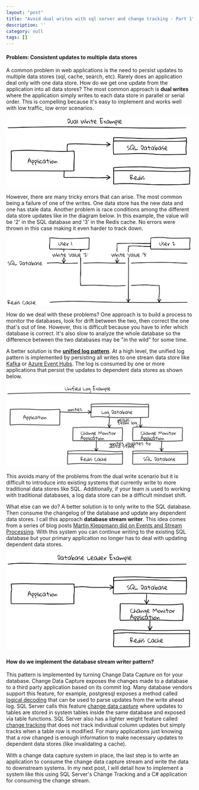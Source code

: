 ```yaml
---
layout: "post"
title: "Avoid dual writes with sql server and change tracking - Part 1"
description: ''
category: null
tags: []
---
```


#### Problem: Consistent updates to multiple data stores
A common problem in web applications is the need to persist updates to multiple data stores (sql, cache, search, etc). Rarely does an application deal only with one data store. How do we get one update from the application into all data stores? The most common approach is __dual writes__ where the application simply writes to each data store in parallel or serial order. This is compelling because it's easy to implement and works well with low traffic, low error scenarios.

![Dual_write-example](../images/2017/12/dual-write-example.png)

However, there are many tricky errors that can arise. The most common being a failure of one of the writes. One data store has the new data and one has stale data. Another problem is race conditions among the different data store updates like in the diagram below. In this example, the value will be '2' in the SQL database and '3' in the Redis cache. No errors were thrown in this case making it even harder to track down.

![Dual_write-example](../images/2017/12/dual-write-race-condition.png)

How do we deal with these problems? One approach is to build a process to monitor the databases, look for drift between the two, then correct the one that's out of line. However, this is difficult because you have to infer which database is correct. It's also slow to analyze the whole database so the difference between the two databases may be "in the wild" for some time.

A better solution is the __[unified log pattern](https://engineering.linkedin.com/distributed-systems/log-what-every-software-engineer-should-know-about-real-time-datas-unifying)__. At a high level, the unified log pattern is implemented by persisting all writes to one stream data store like [Kafka](https://kafka.apache.org) or [Azure Event Hubs](https://docs.microsoft.com/en-us/azure/event-hubs/event-hubs-what-is-event-hubs). The log is consumed by one or more applications that persist the updates to dependent data stores as shown below.

![Unified-Log-Example](../images/2017/12/unified-log-example.png)

This avoids many of the problems from the dual write scenario but it is difficult to introduce into existing systems that currently write to more traditional data stores like SQL. Additionally, if your team is used to working with traditional databases, a log data store can be a difficult mindset shift.

What else can we do? A better solution is to only write to the SQL database. Then consume the changelog of the database and update any dependent data stores. I call this approach __database stream writer__. This idea comes from a series of blog posts [Martin Kleppmann did on Events and Stream Processing](https://www.oreilly.com/learning/making-sense-of-stream-processing/page/1/events-and-stream-processing). With this system you can continue writing to the existing SQL database but your primary application no longer has to deal with updating dependent data stores.

![Database-leader-example](../images/2017/12/database-leader-example.png)

#### How do we implement the database stream writer pattern?

This pattern is implemented by turning Change Data Capture on for your database. Change Data Capture exposes the changes made to a database to a third party application based on its commit log. Many database vendors support this feature, for example, postgresql exposes a method called [logical decoding](https://www.postgresql.org/docs/9.6/static/logicaldecoding-explanation.html) that can be used to parse updates from the write ahead log. SQL Server calls this feature [change data capture](https://docs.microsoft.com/en-us/sql/relational-databases/track-changes/about-change-data-capture-sql-server) where updates to tables are stored in system tables inside the same database and exposed via table functions. SQL Server also has a lighter weight feature called [change tracking](https://docs.microsoft.com/en-us/sql/relational-databases/track-changes/about-change-tracking-sql-server) that does not track individual column updates but simply tracks when a table row is modified. For many applications just knowing that a row changed is enough information to make necessary updates to dependent data stores (like invalidating a cache).

With a change data capture system in place, the last step is to write an application to consume the change data capture stream and write the data to downstream systems. In my next post, I will detail how to implement a system like this using SQL Server's Change Tracking and a C# application for consuming the change stream.

